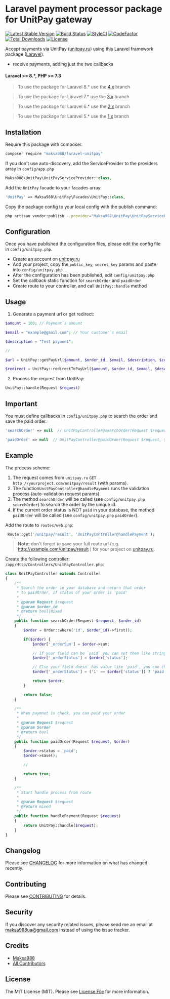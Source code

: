 # Laravel payment processor package for UnitPay gateway

[![Latest Stable Version](https://poser.pugx.org/maksa988/laravel-unitpay/v/stable)](https://packagist.org/packages/maksa988/laravel-unitpay)
[![Build Status](https://travis-ci.org/maksa988/laravel-unitpay.svg?branch=master)](https://travis-ci.org/maksa988/laravel-unitpay)
[![StyleCI](https://github.styleci.io/repos/165841601/shield?branch=master)](https://github.styleci.io/repos/165841601)
[![CodeFactor](https://www.codefactor.io/repository/github/maksa988/laravel-unitpay/badge)](https://www.codefactor.io/repository/github/maksa988/laravel-unitpay)
[![Total Downloads](https://img.shields.io/packagist/dt/maksa988/laravel-unitpay.svg?style=flat-square)](https://packagist.org/packages/maksa988/laravel-unitpay)
[![License](https://poser.pugx.org/maksa988/laravel-unitpay/license)](https://packagist.org/packages/maksa988/laravel-unitpay)

Accept payments via UnitPay ([unitpay.ru](https://unitpay.ru/)) using this Laravel framework package ([Laravel](https://laravel.com)).

- receive payments, adding just the two callbacks

#### Laravel >= 8.*, PHP >= 7.3

> To use the package for Laravel 8.* use the [4.x](https://github.com/maksa988/laravel-unitpay/) branch

> To use the package for Laravel 7.* use the [3.x](https://github.com/maksa988/laravel-unitpay/tree/3.x) branch

> To use the package for Laravel 6.* use the [2.x](https://github.com/maksa988/laravel-unitpay/tree/2.x) branch

> To use the package for Laravel 5.* use the [1.x](https://github.com/maksa988/laravel-unitpay/tree/1.x) branch

## Installation

Require this package with composer.

``` bash
composer require "maksa988/laravel-unitpay"
```

If you don't use auto-discovery, add the ServiceProvider to the providers array in `config/app.php`

```php
Maksa988\UnitPay\UnitPayServiceProvider::class,
```

Add the `UnitPay` facade to your facades array:

```php
'UnitPay' => Maksa988\UnitPay\Facades\UnitPay::class,
```

Copy the package config to your local config with the publish command:
``` bash
php artisan vendor:publish --provider="Maksa988\UnitPay\UnitPayServiceProvider"
```

## Configuration

Once you have published the configuration files, please edit the config file in `config/unitpay.php`.

- Create an account on [unitpay.ru](http://unitpay.ru)
- Add your project, copy the `public_key`, `secret_key` params and paste into `config/unitpay.php`
- After the configuration has been published, edit `config/unitpay.php`
- Set the callback static function for `searchOrder` and `paidOrder`
- Create route to your controller, and call `UnitPay::handle` method
 
## Usage

1) Generate a payment url or get redirect:

```php
$amount = 100; // Payment`s amount

$email = "example@gmail.com"; // Your customer`s email

$description = "Test payment";

//

$url = UnitPay::getPayUrl($amount, $order_id, $email, $description, $currency);

$redirect = UnitPay::redirectToPayUrl($amount, $order_id, $email, $description, $currency);
```

2) Process the request from UnitPay:
``` php
UnitPay::handle(Request $request)
```

## Important

You must define callbacks in `config/unitpay.php` to search the order and save the paid order.


``` php
'searchOrder' => null  // UnitPayController@searchOrder(Request $request)
```

``` php
'paidOrder' => null  // UnitPayController@paidOrder(Request $request, $order)
```

## Example

The process scheme:

1. The request comes from `unitpay.ru` `GET` `http://yourproject.com/unitpay/result` (with params).
2. The function`UnitPayController@handlePayment` runs the validation process (auto-validation request params).
3. The method `searchOrder` will be called (see `config/unitpay.php` `searchOrder`) to search the order by the unique id.
4. If the current order status is NOT `paid` in your database, the method `paidOrder` will be called (see `config/unitpay.php` `paidOrder`).

Add the route to `routes/web.php`:
``` php
 Route::get('/unitpay/result', 'UnitPayController@handlePayment');
```

> **Note:**
don't forget to save your full route url (e.g. http://example.com/unitpay/result ) for your project on [unitpay.ru](unitpay.ru).

Create the following controller: `/app/Http/Controllers/UnitPayController.php`:

``` php
class UnitPayController extends Controller
{
    /**
     * Search the order in your database and return that order
     * to paidOrder, if status of your order is 'paid'
     *
     * @param Request $request
     * @param $order_id
     * @return bool|mixed
     */
    public function searchOrder(Request $request, $order_id)
    {
        $order = Order::where('id', $order_id)->first();

        if($order) {
            $order['_orderSum'] = $order->sum;

            // If your field can be `paid` you can set them like string
            $order['_orderStatus'] = $order['status'];

            // Else your field doesn` has value like 'paid', you can change this value
            $order['_orderStatus'] = ('1' == $order['status']) ? 'paid' : false;

            return $order;
        }

        return false;
    }

    /**
     * When paymnet is check, you can paid your order
     *
     * @param Request $request
     * @param $order
     * @return bool
     */
    public function paidOrder(Request $request, $order)
    {
        $order->status = 'paid';
        $order->save();

        //

        return true;
    }

    /**
     * Start handle process from route
     *
     * @param Request $request
     * @return mixed
     */
    public function handlePayment(Request $request)
    {
        return UnitPay::handle($request);
    }
}
```


## Changelog

Please see [CHANGELOG](CHANGELOG.md) for more information on what has changed recently.

## Contributing

Please see [CONTRIBUTING](CONTRIBUTING.md) for details.

## Security

If you discover any security related issues, please send me an email at maksa988ua@gmail.com instead of using the issue tracker.

## Credits

- [Maksa988](https://github.com/maksa988)
- [All Contributors](../../contributors)

## License

The MIT License (MIT). Please see [License File](LICENSE.md) for more information.

